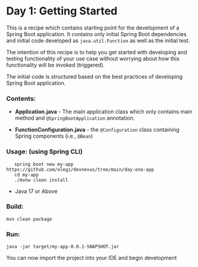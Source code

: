 # Day 1: Getting Started

This is a recipe which contains starting point for the development of a Spring Boot application.
It contains only initial Spring Boot dependencies and initial code developed as `java.util.Function` as well as the initial test.

The intention of this recipe is to help you get started with developing and testing functionality of your use case without 
worrying about how this functionality will be invoked (triggered).

The initial code is structured based on the best practices of developing Spring Boot application.

### Contents:
- **Application.java** - The main application class which only contains main method and `@SpringBootApplication` annotation.

- **FunctionConfiguration.java** - the `@Configuration` class containing Spring components (i.e., `@Bean`)  

### Usage: (using Spring CLI)

```
   spring boot new my-app https://github.com/olegz/devnexus/tree/main/day-one-app
   cd my-app
   ./mvnw clean install
```



* Java 17 or Above

### Build:
```
mvn clean package
```

### Run:
```
java -jar target/my-app-0.0.1-SNAPSHOT.jar
```

You can now import the project into your IDE and begin development
